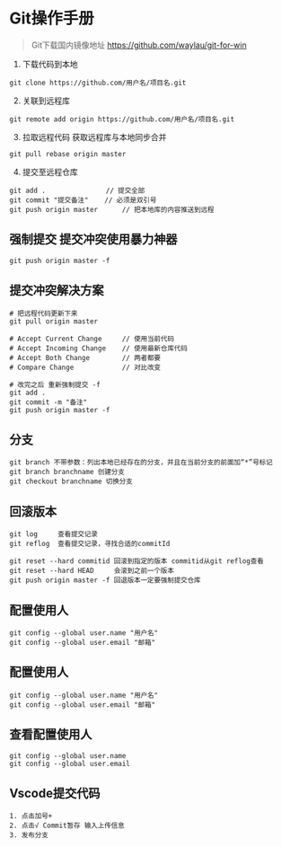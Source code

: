 # Git操作手册
> Git下载国内镜像地址 https://github.com/waylau/git-for-win

1. 下载代码到本地
```
git clone https://github.com/用户名/项目名.git
```
2. 关联到远程库
```
git remote add origin https://github.com/用户名/项目名.git
```

3. 拉取远程代码 获取远程库与本地同步合并
```
git pull rebase origin master
```

4. 提交至远程仓库
```
git add .               // 提交全部
git commit "提交备注"    // 必须是双引号
git push origin master      // 把本地库的内容推送到远程
```

## 强制提交 提交冲突使用暴力神器
```
git push origin master -f
```
## 提交冲突解决方案
```
# 把远程代码更新下来
git pull origin master 

# Accept Current Change	    // 使用当前代码
# Accept Incoming Change	// 使用最新仓库代码
# Accept Both Change	    // 两者都要
# Compare Change		    // 对比改变

# 改完之后 重新强制提交 -f
git add .
git commit -m "备注"
git push origin master -f
```

## 分支
```
git branch 不带参数：列出本地已经存在的分支，并且在当前分支的前面加“*”号标记 
git branch branchname 创建分支 
git checkout branchname 切换分支
```
## 回滚版本
```
git log     查看提交记录
git reflog  查看提交记录，寻找合适的commitId

git reset --hard commitid 回滚到指定的版本 commitid从git reflog查看
git reset --hard HEAD     会滚到之前一个版本
git push origin master -f 回退版本一定要强制提交仓库
```

## 配置使用人
```
git config --global user.name "用户名"
git config --global user.email "邮箱"
```
## 配置使用人
```
git config --global user.name "用户名"
git config --global user.email "邮箱"
```
## 查看配置使用人
```
git config --global user.name 
git config --global user.email 
```
## Vscode提交代码
```
1. 点击加号+ 
2. 点击√ Commit暂存 输入上传信息
3. 发布分支
```
